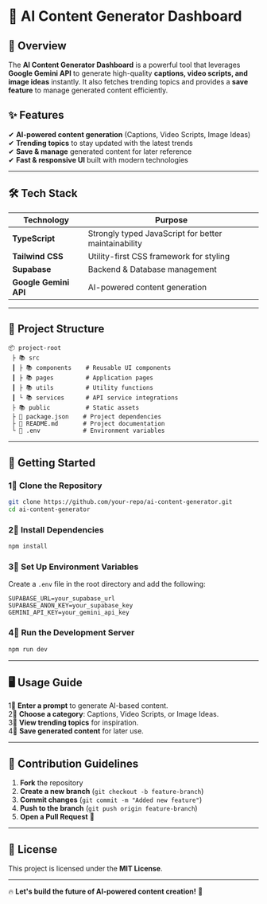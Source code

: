 # 🎨 AI Content Generator Dashboard

## 📌 Overview
The **AI Content Generator Dashboard** is a powerful tool that leverages **Google Gemini API** to generate high-quality **captions, video scripts, and image ideas** instantly. It also fetches trending topics and provides a **save feature** to manage generated content efficiently.

## ✨ Features
✔ **AI-powered content generation** (Captions, Video Scripts, Image Ideas)  
✔ **Trending topics** to stay updated with the latest trends  
✔ **Save & manage** generated content for later reference  
✔ **Fast & responsive UI** built with modern technologies  

---

## 🛠 Tech Stack
| Technology  | Purpose |
|-------------|---------|
| **TypeScript** | Strongly typed JavaScript for better maintainability |
| **Tailwind CSS** | Utility-first CSS framework for styling |
| **Supabase** | Backend & Database management |
| **Google Gemini API** | AI-powered content generation |

---

## 📁 Project Structure
```
📦 project-root
 ├ 📚 src
 ┃ ├ 📚 components    # Reusable UI components
 ┃ ├ 📚 pages         # Application pages
 ┃ ├ 📚 utils         # Utility functions
 ┃ └ 📚 services      # API service integrations
 ├ 📚 public          # Static assets
 ├ 📝 package.json    # Project dependencies
 ├ 📝 README.md       # Project documentation
 └ 📝 .env            # Environment variables
```

---

## 🚀 Getting Started

### 1⃣ Clone the Repository
```sh
git clone https://github.com/your-repo/ai-content-generator.git
cd ai-content-generator
```

### 2⃣ Install Dependencies
```sh
npm install
```

### 3⃣ Set Up Environment Variables
Create a `.env` file in the root directory and add the following:
```env
SUPABASE_URL=your_supabase_url
SUPABASE_ANON_KEY=your_supabase_key
GEMINI_API_KEY=your_gemini_api_key
```

### 4⃣ Run the Development Server
```sh
npm run dev
```

---

## 🖥 Usage Guide
1⃣ **Enter a prompt** to generate AI-based content.  
2⃣ **Choose a category**: Captions, Video Scripts, or Image Ideas.  
3⃣ **View trending topics** for inspiration.  
4⃣ **Save generated content** for later use.  

---

## 🤝 Contribution Guidelines
1. **Fork** the repository  
2. **Create a new branch** (`git checkout -b feature-branch`)  
3. **Commit changes** (`git commit -m "Added new feature"`)  
4. **Push to the branch** (`git push origin feature-branch`)  
5. **Open a Pull Request** 🚀  

---

## 💜 License
This project is licensed under the **MIT License**.

---

🔥 **Let's build the future of AI-powered content creation!** 🚀

